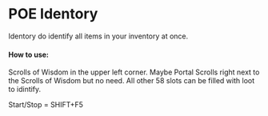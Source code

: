 # POE Identory
Identory do identify all items in your inventory at once.


#### How to use:
Scrolls of Wisdom in the upper left corner.
Maybe Portal Scrolls right next to the Scrolls of Wisdom but no need.
All other 58 slots can be filled with loot to idintify.

Start/Stop = SHIFT+F5